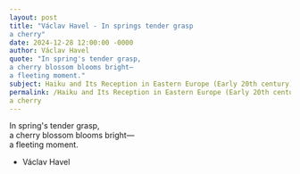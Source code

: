 ```yaml
---
layout: post
title: "Václav Havel - In springs tender grasp  
a cherry"
date: 2024-12-28 12:00:00 -0000
author: Václav Havel
quote: "In spring's tender grasp,  
a cherry blossom blooms bright—  
a fleeting moment."
subject: Haiku and Its Reception in Eastern Europe (Early 20th century)
permalink: /Haiku and Its Reception in Eastern Europe (Early 20th century)/Václav Havel/Václav Havel - In springs tender grasp  
a cherry
---
```


In spring's tender grasp,  
a cherry blossom blooms bright—  
a fleeting moment.

- Václav Havel
